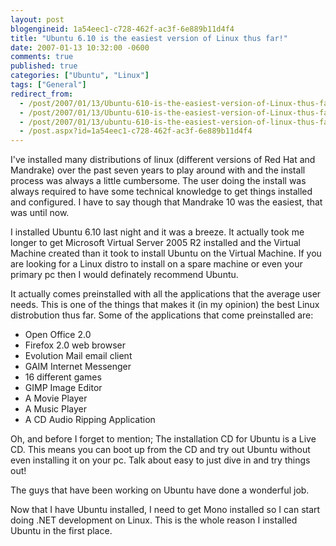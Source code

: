 ```yaml
---
layout: post
blogengineid: 1a54eec1-c728-462f-ac3f-6e889b11d4f4
title: "Ubuntu 6.10 is the easiest version of Linux thus far!"
date: 2007-01-13 10:32:00 -0600
comments: true
published: true
categories: ["Ubuntu", "Linux"]
tags: ["General"]
redirect_from: 
  - /post/2007/01/13/Ubuntu-610-is-the-easiest-version-of-Linux-thus-far!.aspx
  - /post/2007/01/13/Ubuntu-610-is-the-easiest-version-of-Linux-thus-far!
  - /post/2007/01/13/ubuntu-610-is-the-easiest-version-of-linux-thus-far!
  - /post.aspx?id=1a54eec1-c728-462f-ac3f-6e889b11d4f4
---
```

<!-- more -->

I've installed many distributions of linux (different versions of Red Hat and Mandrake) over the past seven years to play around with and the install process was always a little cumbersome. The user doing the install was always required to have some technical knowledge to get things installed and configured. I have to say though that Mandrake 10 was the easiest, that was until now.

I installed Ubuntu 6.10 last night and it was a breeze. It actually took me longer to get Microsoft Virtual Server 2005 R2 installed and the Virtual Machine created than it took to install Ubuntu on the Virtual Machine. If you are looking for a Linux distro to install on a spare machine or even your primary pc then I would definately recommend Ubuntu.

It actually comes preinstalled with all the applications that the average user needs. This is one of the things that makes it (in my opinion) the best Linux distrobution thus far. Some of the applications that come preinstalled are:
<UL>
<LI>Open Office 2.0</LI>
<LI>Firefox 2.0 web browser</LI>
<LI>Evolution Mail email client</LI>
<LI>GAIM Internet Messenger</LI>
<LI>16 different games</LI>
<LI>GIMP Image Editor</LI>
<LI>A Movie Player</LI>
<LI>A Music Player</LI>
<LI>A CD Audio Ripping Application</LI></UL>

Oh, and before I forget to mention; The installation CD for Ubuntu is a Live CD. This means you can boot up from the CD and try out Ubuntu without even installing it on your pc. Talk about easy to just dive in and try things out!

The guys that have been working on Ubuntu have done a wonderful job.

Now that I have Ubuntu installed, I need to get Mono installed so I can start doing .NET development on Linux. This is the whole reason I installed Ubuntu in the first place.
